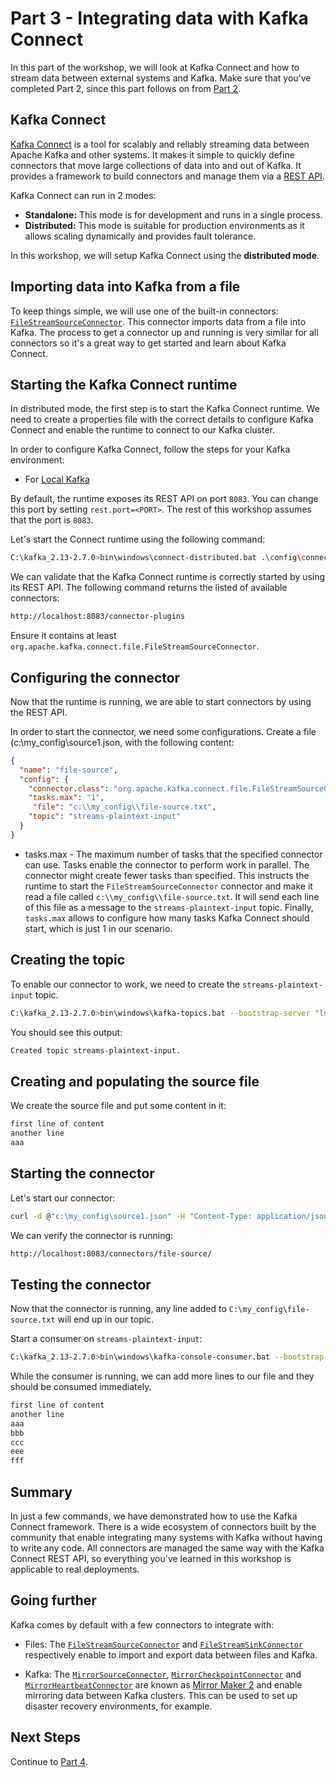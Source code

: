 # Part 3 - Integrating data with Kafka Connect

In this part of the workshop, we will look at Kafka Connect and how to stream data between external systems and Kafka. Make sure that you've completed Part 2, since this part follows on from [Part 2](../part2/README.md).

## Kafka Connect

[Kafka Connect](https://kafka.apache.org/documentation/#connect) is a tool for scalably and reliably streaming data between Apache Kafka and other systems. It makes it simple to quickly define connectors that move large collections of data into and out of Kafka. It provides a framework to build connectors and manage them via a [REST API](https://kafka.apache.org/documentation/#connect_rest).

Kafka Connect can run in 2 modes:
- **Standalone:** This mode is for development and runs in a single process.
- **Distributed:** This mode is suitable for production environments as it allows scaling dynamically and provides fault tolerance.

In this workshop, we will setup Kafka Connect using the **distributed mode**.

## Importing data into Kafka from a file

To keep things simple, we will use one of the built-in connectors: [`FileStreamSourceConnector`](https://github.com/apache/kafka/blob/trunk/connect/file/src/main/java/org/apache/kafka/connect/file/FileStreamSourceConnector.java). This connector imports data from a file into Kafka. The process to get a connector up and running is very similar for all connectors so it's a great way to get started and learn about Kafka Connect.

## Starting the Kafka Connect runtime

In distributed mode, the first step is to start the Kafka Connect runtime. We need to create a properties file with the correct details to configure Kafka Connect and enable the runtime to connect to our Kafka cluster.

In order to configure Kafka Connect, follow the steps for your Kafka environment:
- For [Local Kafka](./local-kafka.md)

By default, the runtime exposes its REST API on port `8083`. You can change this port by setting `rest.port=<PORT>`. The rest of this workshop assumes that the port is `8083`.

Let's start the Connect runtime using the following command:

```sh
C:\kafka_2.13-2.7.0>bin\windows\connect-distributed.bat .\config\connect-distributed.properties
```

We can validate that the Kafka Connect runtime is correctly started by using its REST API. The following command returns the listed of available connectors:

```sh
http://localhost:8083/connector-plugins
```

Ensure it contains at least `org.apache.kafka.connect.file.FileStreamSourceConnector`.

## Configuring the connector

Now that the runtime is running, we are able to start connectors by using the REST API.

In order to start the connector, we need some configurations. Create a file (c:\my_config\source1.json, with the following content:

```json
{
  "name": "file-source",
  "config": {
    "connector.class": "org.apache.kafka.connect.file.FileStreamSourceConnector",
    "tasks.max": "1",
     "file": "c:\\my_config\\file-source.txt",
    "topic": "streams-plaintext-input"
  }
}
```
* tasks.max - The maximum number of tasks that the specified connector can use. Tasks enable the connector to perform work in parallel. The connector might create fewer tasks than specified.
This instructs the runtime to start the `FileStreamSourceConnector` connector and make it read a file called `c:\\my_config\\file-source.txt`. It will send each line of this file as a message to the `streams-plaintext-input` topic. Finally, `tasks.max` allows to configure how many tasks Kafka Connect should start, which is just 1 in our scenario.

## Creating the topic

To enable our connector to work, we need to create the `streams-plaintext-input` topic.

```sh
C:\kafka_2.13-2.7.0>bin\windows\kafka-topics.bat --bootstrap-server "localhost:9092,localhost:9192,localhost:9292" --create --replication-factor 3 --partitions 1 --topic streams-plaintext-input
```

You should see this output:

```sh
Created topic streams-plaintext-input.
```

## Creating and populating the source file

We create the source file and put some content in it:

```sh
first line of content
another line
aaa
```

## Starting the connector

Let's start our connector:

```sh
curl -d @"c:\my_config\source1.json" -H "Content-Type: application/json" -X POST http://localhost:8083/connectors
```

We can verify the connector is running:

```sh
http://localhost:8083/connectors/file-source/
```

## Testing the connector

Now that the connector is running, any line added to `C:\my_config\file-source.txt` will end up in our topic.

Start a consumer on `streams-plaintext-input`:
```sh
C:\kafka_2.13-2.7.0>bin\windows\kafka-console-consumer.bat --bootstrap-server "localhost:9092,localhost:9192,localhost:9292" --topic streams-plaintext-input --from-beginning
```

While the consumer is running, we can add more lines to our file and they should be consumed immediately.

```sh
first line of content
another line
aaa
bbb
ccc
eee
fff
```

## Summary

In just a few commands, we have demonstrated how to use the Kafka Connect framework. There is a wide ecosystem of connectors built by the community that enable integrating many systems with Kafka without having to write any code. All connectors are managed the same way with the Kafka Connect REST API, so everything you've learned in this workshop is applicable to real deployments.

## Going further

Kafka comes by default with a few connectors to integrate with:

- Files: The [`FileStreamSourceConnector`](https://github.com/apache/kafka/blob/trunk/connect/file/src/main/java/org/apache/kafka/connect/file/FileStreamSourceConnector.java) and [`FileStreamSinkConnector`](https://github.com/apache/kafka/blob/trunk/connect/file/src/main/java/org/apache/kafka/connect/file/FileStreamSinkConnector.java) respectively enable to import and export data between files and Kafka.

- Kafka: The [`MirrorSourceConnector`](https://github.com/apache/kafka/blob/trunk/connect/mirror/src/main/java/org/apache/kafka/connect/mirror/MirrorSourceConnector.java), [`MirrorCheckpointConnector`](https://github.com/apache/kafka/blob/trunk/connect/mirror/src/main/java/org/apache/kafka/connect/mirror/MirrorCheckpointConnector.java) and [`MirrorHeartbeatConnector`](https://github.com/apache/kafka/blob/trunk/connect/mirror/src/main/java/org/apache/kafka/connect/mirror/MirrorHeartbeatConnector.java) are known as [Mirror Maker 2](https://github.com/apache/kafka/tree/trunk/connect/mirror) and enable mirroring data between Kafka clusters. This can be used to set up disaster recovery environments, for example.

## Next Steps

Continue to [Part 4](../part4/README.md).
